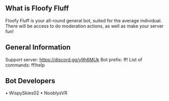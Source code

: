 ## What is Floofy Fluff

Floofy Fluff is your all-round general bot, suited for the average individual. There will be access to do moderation actions, as well as make your server fun!

## General Information

Support server: https://discord.gg/y9h6MUk
Bot prefix: ff!
List of commands: ff!help

## Bot Developers
• WispySkies02
• NooblysVR